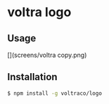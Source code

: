 
# voltra logo

## Usage

[](screens/voltra.png)

[](screens/voltra copy.png)

## Installation

```bash
$ npm install -g voltraco/logo
```
